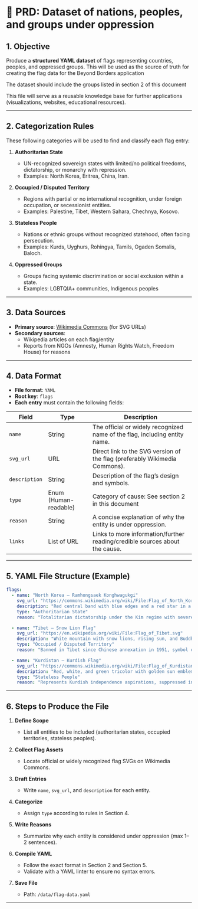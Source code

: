 
# 📄 PRD: Dataset of nations, peoples, and groups under oppression

## 1. Objective
Produce a **structured YAML dataset** of flags representing countries, peoples, and oppressed groups. This will be used as the source of truth for creating the flag data for the Beyond Borders application

The dataset should include the groups listed in section 2 of this document

This file will serve as a reusable knowledge base for further applications (visualizations, websites, educational resources).  

---

## 2. Categorization Rules
These following categories will be used to find and classify each flag entry:

1. **Authoritarian State**  
   - UN-recognized sovereign states with limited/no political freedoms, dictatorship, or monarchy with repression.  
   - Examples: North Korea, Eritrea, China, Iran.  

2. **Occupied / Disputed Territory**  
   - Regions with partial or no international recognition, under foreign occupation, or secessionist entities.  
   - Examples: Palestine, Tibet, Western Sahara, Chechnya, Kosovo.  

3. **Stateless People**  
   - Nations or ethnic groups without recognized statehood, often facing persecution.  
   - Examples: Kurds, Uyghurs, Rohingya, Tamils, Ogaden Somalis, Baloch.  

4. **Oppressed Groups**
   - Groups facing systemic discrimination or social exclusion within a state.
   - Examples: LGBTQIA+ communities, Indigenous peoples

---

## 3. Data Sources

- **Primary source**: [Wikimedia Commons](https://commons.wikimedia.org) (for SVG URLs)  
- **Secondary sources**:  
  - Wikipedia articles on each flag/entity  
  - Reports from NGOs (Amnesty, Human Rights Watch, Freedom House) for reasons

---

## 4. Data Format

- **File format**: `YAML`  
- **Root key**: `flags`  
- **Each entry** must contain the following fields:

| Field       | Type   | Description |
|-------------|--------|-------------|
| `name`      | String | The official or widely recognized name of the flag, including entity name. |
| `svg_url`   | URL    | Direct link to the SVG version of the flag (preferably Wikimedia Commons). |
| `description` | String | Description of the flag’s design and symbols. |
| `type`      | Enum (Human-readable) | Category of cause: See section 2 in this document |
| `reason`    | String | A concise explanation of why the entity is under oppression. |
| `links`      | List of URL    | Links to more information/further reading/credible sources about the cause. |

---

## 5. YAML File Structure (Example)

```yaml
flags:
  - name: "North Korea – Ramhongsaek Konghwagukgi"
    svg_url: "https://commons.wikimedia.org/wiki/File:Flag_of_North_Korea.svg"
    description: "Red central band with blue edges and a red star in a white circle."
    type: "Authoritarian State"
    reason: "Totalitarian dictatorship under the Kim regime with severe human rights abuses."

  - name: "Tibet – Snow Lion Flag"
    svg_url: "https://en.wikipedia.org/wiki/File:Flag_of_Tibet.svg"
    description: "White mountain with snow lions, rising sun, and Buddhist symbols."
    type: "Occupied / Disputed Territory"
    reason: "Banned in Tibet since Chinese annexation in 1951, symbol of resistance."

  - name: "Kurdistan – Kurdish Flag"
    svg_url: "https://commons.wikimedia.org/wiki/File:Flag_of_Kurdistan.svg"
    description: "Red, white, and green tricolor with golden sun emblem (Roj)."
    type: "Stateless People"
    reason: "Represents Kurdish independence aspirations, suppressed in Turkey, Iran, Syria."
```

---

## 6. Steps to Produce the File

1. **Define Scope**  
   - List all entities to be included (authoritarian states, occupied territories, stateless peoples).  

2. **Collect Flag Assets**  
   - Locate official or widely recognized flag SVGs on Wikimedia Commons.  

3. **Draft Entries**  
   - Write `name`, `svg_url`, and `description` for each entity.  

4. **Categorize**  
   - Assign `type` according to rules in Section 4.  

5. **Write Reasons**  
   - Summarize why each entity is considered under oppression (max 1–2 sentences).  

6. **Compile YAML**  
   - Follow the exact format in Section 2 and Section 5.  
   - Validate with a YAML linter to ensure no syntax errors.  

7. **Save File**  
   - Path: `/data/flag-data.yaml`

---